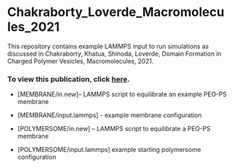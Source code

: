 # Chakraborty_Loverde_Macromolecules_2021
This repository contains example LAMMPS input to run simulations as discussed in Chakraborty, Khatua, Shinoda, Loverde, Domain Formation in Charged Polymer Vesicles, Macromolecules, 2021.
### To view this publication, click [here](https://pubs.acs.org/doi/10.1021/acs.macromol.1c00762). 

- [MEMBRANE/in.new]– LAMMPS script to equilibrate an example PEO-PS membrane
- [MEMBRANE/input.lammps] - example membrane configuration


  
- [POLYMERSOME/in.new] – LAMMPS script to equilibrate a PEO-PS membrane
- [POLYMERSOME/input.lammps] example starting polymersome configuration
